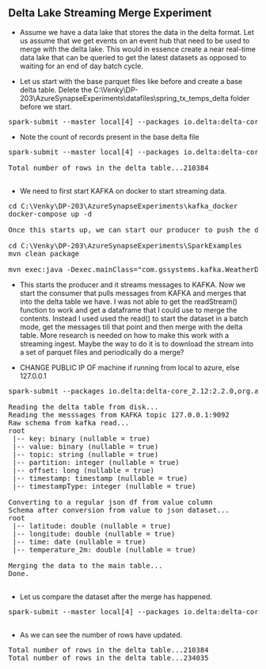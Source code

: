 ## Delta Lake Streaming Merge Experiment

* Assume we have a data lake that stores the data in the delta format. Let us assume that we get events on an event hub that need to be used to merge with the delta lake. This would in essence create a near real-time data lake that can be queried to get the latest datasets as opposed to waiting for an end of day batch cycle. 

* Let us start with the base parquet files like before and create a base delta table. Delete the C:\Venky\DP-203\AzureSynapseExperiments\datafiles\spring_tx_temps_delta folder before we start.

<pre>
spark-submit --master local[4] --packages io.delta:delta-core_2.12:2.2.0 --conf "spark.sql.extensions=io.delta.sql.DeltaSparkSessionExtension" --conf "spark.sql.catalog.spark_catalog=org.apache.spark.sql.delta.catalog.DeltaCatalog" --class com.gssystems.delta.TemperaturesDeltaProcessing target\SparkExamples-1.0-SNAPSHOT.jar file:///C:/Venky/DP-203/AzureSynapseExperiments/datafiles/spring_tx_temps_formatted/ file:///C:/Venky/DP-203/AzureSynapseExperiments/datafiles/spring_tx_temps_delta/
</pre>

* Note the count of records present in the base delta file
<pre>
spark-submit --master local[4] --packages io.delta:delta-core_2.12:2.2.0 --conf "spark.sql.extensions=io.delta.sql.DeltaSparkSessionExtension" --conf "spark.sql.catalog.spark_catalog=org.apache.spark.sql.delta.catalog.DeltaCatalog" --class com.gssystems.delta.TemperaturesDeltaReader target\SparkExamples-1.0-SNAPSHOT.jar file:///C:/Venky/DP-203/AzureSynapseExperiments/datafiles/spring_tx_temps_delta/

Total number of rows in the delta table...210384

</pre>


* We need to first start KAFKA on docker to start streaming data. 
<pre>
cd C:\Venky\DP-203\AzureSynapseExperiments\kafka_docker
docker-compose up -d 

Once this starts up, we can start our producer to push the data to the KAFKA topic. 

cd C:\Venky\DP-203\AzureSynapseExperiments\SparkExamples
mvn clean package 

mvn exec:java -Dexec.mainClass="com.gssystems.kafka.WeatherDataStreamingProducer" -Dexec.args="C:\Venky\DP-203\AzureSynapseExperiments\datafiles\streaming\output\part-00000-dd3eed31-5521-456d-9fcd-3d66c266f6fc-c000.json C:\Venky\DP-203\AzureSynapseExperiments\datafiles\streaming\location_master\part-00000-a3a34469-0ef8-496f-be3f-826ef3d55233-c000.json"
</pre>

* This starts the producer and it streams messages to KAFKA. Now we start the consumer that pulls messages from KAFKA and merges that into the delta table we have. I was not able to get the readStream() function to work and get a dataframe that I could use to merge the contents. Instead I used used the read() to start the dataset in a batch mode, get the messages till that point and then merge with the delta table. More research is needed on how to make this work with a streaming ingest. Maybe the way to do it is to download the stream into a set of parquet files and periodically do a merge?

* CHANGE PUBLIC IP OF machine if running from local to azure, else 127.0.0.1 
<pre>
spark-submit --packages io.delta:delta-core_2.12:2.2.0,org.apache.spark:spark-sql-kafka-0-10_2.12:3.0.0 --conf "spark.sql.extensions=io.delta.sql.DeltaSparkSessionExtension" --conf "spark.sql.catalog.spark_catalog=org.apache.spark.sql.delta.catalog.DeltaCatalog" --master local[4] --class com.gssystems.delta.TemperaturesStreamingMerge target/SparkExamples-1.0-SNAPSHOT.jar file:///C:/Venky/DP-203/AzureSynapseExperiments/datafiles/spring_tx_temps_delta/ 127.0.0.1 temperatures

Reading the delta table from disk...
Reading the messsages from KAFKA topic 127.0.0.1:9092
Raw schema from kafka read...
root
 |-- key: binary (nullable = true)
 |-- value: binary (nullable = true)
 |-- topic: string (nullable = true)
 |-- partition: integer (nullable = true)
 |-- offset: long (nullable = true)
 |-- timestamp: timestamp (nullable = true)
 |-- timestampType: integer (nullable = true)

Converting to a regular json df from value column
Schema after conversion from value to json dataset...
root
 |-- latitude: double (nullable = true)
 |-- longitude: double (nullable = true)
 |-- time: date (nullable = true)
 |-- temperature_2m: double (nullable = true)

Merging the data to the main table...
Done.

</pre>

* Let us compare the dataset after the merge has happened. 
<pre>
spark-submit --master local[4] --packages io.delta:delta-core_2.12:2.2.0 --conf "spark.sql.extensions=io.delta.sql.DeltaSparkSessionExtension" --conf "spark.sql.catalog.spark_catalog=org.apache.spark.sql.delta.catalog.DeltaCatalog" --class com.gssystems.delta.TemperaturesDeltaReader target\SparkExamples-1.0-SNAPSHOT.jar file:///C:/Venky/DP-203/AzureSynapseExperiments/datafiles/spring_tx_temps_delta/

</pre>

* As we can see the number of rows have updated.

<pre>
Total number of rows in the delta table...210384
Total number of rows in the delta table...234035
</pre>
